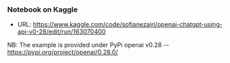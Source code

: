 ### Notebook on Kaggle
- URL: https://www.kaggle.com/code/sofianezairi/openai-chatgpt-using-api-v0-28/edit/run/163070400 

NB: The example is provided under PyPi openai v0.28 -- https://pypi.org/project/openai/0.28.0/